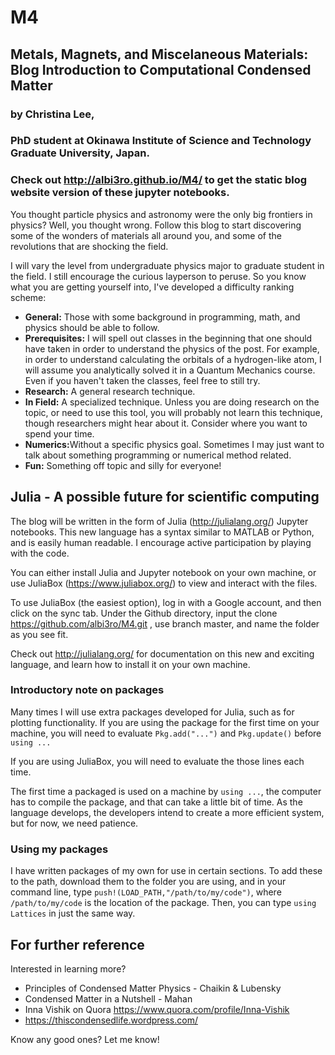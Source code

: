 # M4
## Metals, Magnets, and Miscelaneous Materials: Blog Introduction to Computational Condensed Matter

### by Christina Lee,
### PhD student at Okinawa Institute of Science and Technology Graduate University, Japan.

### Check out http://albi3ro.github.io/M4/ to get the static blog website version of these jupyter notebooks.


You thought particle physics and astronomy were the only big frontiers in physics? Well, you thought wrong.
Follow this blog to start discovering some of the wonders of materials all around you, and some of the revolutions that are shocking the field.

I will vary the level from undergraduate physics major to graduate student in the field.  I still encourage the curious layperson to peruse.  So you know what you are getting yourself into, I've developed a difficulty ranking scheme:

* <b>General:</b> Those with some background in programming, math, and physics should be able to follow.
* <b>Prerequisites:</b> I will spell out classes in the beginning that one should have taken
    in order to understand the physics of the post.  For example, in order to understand calculating
    the orbitals of a hydrogen-like atom, I will assume you analytically solved it in a Quantum Mechanics course.
    Even if you haven't taken  the classes, feel free to still try.
* <b>Research:</b> A general research technique.
* <b>In Field:</b> A specialized technique.  Unless you are doing research on the topic, or need to use this tool,
     you will probably not learn this technique, though researchers might hear about it. Consider where you want to spend your time.
* <b>Numerics:</b>Without a specific physics goal.  Sometimes I may just want to talk about something programming or
    numerical method related.
* <b>Fun:</b> Something off topic and silly for everyone!

## Julia - A possible future for scientific computing

The blog will be written in the form of Julia (http://julialang.org/) Jupyter notebooks. This new language has a syntax similar to MATLAB or Python, and is easily human readable.  I encourage active participation by playing with the code.

You can either install Julia and Jupyter notebook on your own machine, or use JuliaBox (https://www.juliabox.org/) to view and interact with the files.

To use JuliaBox (the easiest option), log in with a Google account, and then click on the sync tab.  Under the Github directory, input the clone https://github.com/albi3ro/M4.git , use branch master, and name the folder as you see fit.

Check out http://julialang.org/ for documentation on this new and exciting language, and learn how to install it on your own machine.

### Introductory note on packages
Many times I will use extra packages developed for Julia, such as for plotting functionality. If you are using the package for the first time on your machine, you will need to evaluate `Pkg.add("...")` and `Pkg.update()` before `using ...`

If you are using JuliaBox, you will need to evaluate the those lines each time.

The first time a packaged is used on a machine by `using ...`, the computer has to compile the package, and that can take a little bit of time.  As the language develops, the developers intend to create a more efficient system, but for now, we need patience.

### Using my packages
I have written packages of my own for use in certain sections.  To add these to the path, download them to the folder you are using, and in your command line, type `push!(LOAD_PATH,"/path/to/my/code")`, where `/path/to/my/code` is the location of the package.  Then, you can type `using Lattices` in just the same way.    

## For further reference
Interested in learning more?

* Principles of Condensed Matter Physics - Chaikin & Lubensky
* Condensed Matter in a Nutshell - Mahan
* Inna Vishik on Quora https://www.quora.com/profile/Inna-Vishik
* https://thiscondensedlife.wordpress.com/

Know any good ones? Let me know!
